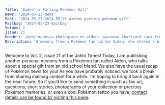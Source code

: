 ```yaml
---
Title: 'Aiden''s Parting Pokémon Gift'
News: '2024-05-23-news'
Post: '2024-05-23-2024-05-23-aidens-parting-pokemon-gift'
Mailbag: '2024-05-23-mailbag'
Volume: 2
Issue: 21
Header: '/web/images/a-photograph-of-aidens-japanese-charizard-card-from-neo-premium-file-2-released-in-july-2000-followe.jpeg'
Description: 'A memory from a Pokémon fan called Aiden, who shares a bittersweet story of when his school friend gave him a Pokémon card to remember her by. Plus, we have a recap on the latest Pokémon news'
---
```

Welcome to Vol. 2, issue 21 of the Johto Times! Today, I am publishing another personal memory from a Pokémon fan called Aiden, who talks about a special gift from an old school friend. We also have the usual recap of Pokémon news for you!
As you have probably noticed, we took a break from sharing mailbag content for a while. I’m hoping to bring it back again in the near future. So if you’d like to send something in such as fan art, questions, short stories, photographs of your collection or precious Pokémon memories, or even a cool Pokémon tattoo you have, [contact details can be found by visiting this page](https://johto.substack.com/s/mailbag).